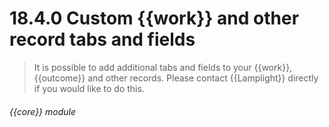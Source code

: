 # 18.4.0    Custom {{work}} and other record tabs and fields

> It is possible to add additional tabs and fields to your {{work}}, {{outcome}} and other records. Please contact {{Lamplight}} directly if you would like to do this. 

 

###### {{core}} module

